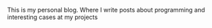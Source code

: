 This is my personal blog. Where I write posts about programming and interesting cases at my projects
